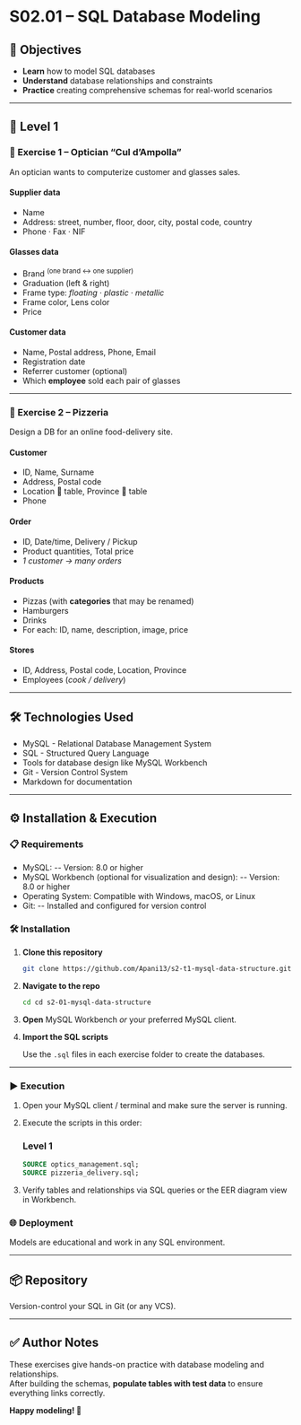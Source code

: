 # S02.01 – SQL Database Modeling

## 🎯 Objectives
- **Learn** how to model SQL databases  
- **Understand** database relationships and constraints  
- **Practice** creating comprehensive schemas for real-world scenarios  

---

## 🔹 Level 1

### 📘 Exercise 1 – Optician **“Cul d’Ampolla”**
An optician wants to computerize customer and glasses sales.

#### Supplier data
- Name  
- Address: street, number, floor, door, city, postal code, country  
- Phone · Fax · NIF  

#### Glasses data
- Brand <sup>(one brand ↔ one supplier)</sup>  
- Graduation (left & right)  
- Frame type: _floating · plastic · metallic_  
- Frame color, Lens color  
- Price  

#### Customer data
- Name, Postal address, Phone, Email  
- Registration date  
- Referrer customer (optional)  
- Which **employee** sold each pair of glasses  

---

### 📘 Exercise 2 – Pizzeria
Design a DB for an online food-delivery site.

#### Customer
- ID, Name, Surname  
- Address, Postal code  
- Location 🔗 table, Province 🔗 table  
- Phone  

#### Order
- ID, Date/time, Delivery / Pickup  
- Product quantities, Total price  
- _1 customer → many orders_

#### Products
- Pizzas (with **categories** that may be renamed)  
- Hamburgers  
- Drinks  
- For each: ID, name, description, image, price  

#### Stores
- ID, Address, Postal code, Location, Province  
- Employees (_cook / delivery_)  

---

## 🛠️ Technologies Used  
- MySQL - Relational Database Management System
- SQL - Structured Query Language
- Tools for database design like MySQL Workbench
- Git - Version Control System
- Markdown for documentation
---

## ⚙️ Installation & Execution

### 📋 Requirements
- MySQL:
-- Version: 8.0 or higher
- MySQL Workbench (optional for visualization and design):
-- Version: 8.0 or higher
- Operating System: Compatible with Windows, macOS, or Linux
- Git:
-- Installed and configured for version control  


### 🛠️ Installation

1. **Clone this repository**

   ```bash
   git clone https://github.com/Apani13/s2-t1-mysql-data-structure.git
   ```

2. **Navigate to the repo**

   ```bash
   cd cd s2-01-mysql-data-structure
   ```

3. **Open** MySQL Workbench *or* your preferred MySQL client.

4. **Import the SQL scripts**

   Use the `.sql` files in each exercise folder to create the databases.

---

### ▶️ Execution

1. Open your MySQL client / terminal and make sure the server is running.

2. Execute the scripts in this order:

   ### **Level 1**

   ```sql
   SOURCE optics_management.sql;
   SOURCE pizzeria_delivery.sql;
   ```

3. Verify tables and relationships via SQL queries or the EER diagram view in Workbench.


### 🌐 Deployment
Models are educational and work in any SQL environment.

---

## 📦 Repository
Version-control your SQL in Git (or any VCS).

---

## ✅ Author Notes
These exercises give hands-on practice with database modeling and relationships.  
After building the schemas, **populate tables with test data** to ensure everything links correctly.

**Happy modeling! 🚀**

